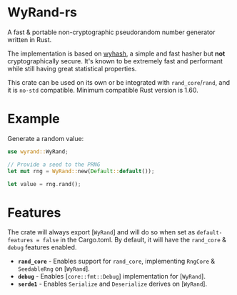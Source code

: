 # WyRand-rs

A fast & portable non-cryptographic pseudorandom number generator written in Rust.

The implementation is based on [wyhash](https://github.com/wangyi-fudan/wyhash), a simple and fast hasher but **not** cryptographically secure. It's known to be extremely fast and performant while still having great statistical properties.

This crate can be used on its own or be integrated with `rand_core`/`rand`, and it is `no-std` compatible. Minimum compatible Rust version is 1.60.

# Example

Generate a random value:

```rust
use wyrand::WyRand;

// Provide a seed to the PRNG
let mut rng = WyRand::new(Default::default());

let value = rng.rand();
```

# Features

The  crate will always export [`WyRand`] and will do so when set as `default-features = false` in the Cargo.toml. By default, it will have the `rand_core` & `debug` features enabled.

* **`rand_core`** - Enables support for `rand_core`, implementing `RngCore` &
  `SeedableRng` on [`WyRand`].
* **`debug`** - Enables [`core::fmt::Debug`] implementation for [`WyRand`].
* **`serde1`** - Enables `Serialize` and `Deserialize` derives on [`WyRand`].
